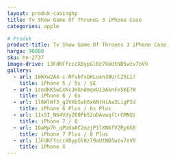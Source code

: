 ```yaml
---
layout: produk-casinghp
title: Tv Show Game Of Thrones 3 iPhone Case
categories: apple

# Produk
product-title: Tv Show Game Of Thrones 3 iPhone Case
harga: 90000
sku: hn-2737
image-drive: 1JFdKFfcccXBypGl0z79aUtND5wzv7oV9
gallery:
  - url: 16RXw2A4-c-NfvbfvDHLuon38UrCZhCi7
    title: iPhone 5 / 5s / SE
  - url: 1redKK5wCxKcJHXndmqeUi3AknFx5KE7W
    title: iPhone 6 / 6s
  - url: 1l8WlWf3_g2VXbSah6x6NtHiAa3LigPId
    title: iPhone 6 Plus / 6s Plus
  - url: 11xSI_N64VdyZ60Fb52uDAvwqf1rCMNQi
    title: iPhone 7 / 8
  - url: 10aMp7h_qPUdaAC2mzjP1lXN6fVZRy6G8
    title: iPhone 7 Plus / 8 Plus
  - url: 1JFdKFfcccXBypGl0z79aUtND5wzv7oV9
    title: iPhone X
---
```

